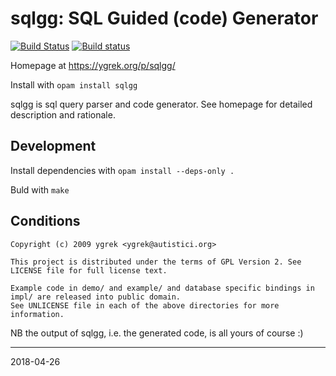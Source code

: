 sqlgg: SQL Guided (code) Generator
==================================

[![Build Status](https://travis-ci.org/ygrek/sqlgg.svg?branch=master)](https://travis-ci.org/ygrek/sqlgg)
[![Build status](https://ci.appveyor.com/api/projects/status/1bfx41oulkbu4aj2?svg=true)](https://ci.appveyor.com/project/ygrek/sqlgg/branch/master)

Homepage at https://ygrek.org/p/sqlgg/

Install with `opam install sqlgg`

sqlgg is sql query parser and code generator.
See homepage for detailed description and rationale.

Development
-----------

Install dependencies with `opam install --deps-only .`

Buld with `make`

Conditions
----------

```
Copyright (c) 2009 ygrek <ygrek@autistici.org>

This project is distributed under the terms of GPL Version 2. See LICENSE file for full license text.

Example code in demo/ and example/ and database specific bindings in impl/ are released into public domain.
See UNLICENSE file in each of the above directories for more information.
```

NB the output of sqlgg, i.e. the generated code, is all yours of course :)

----
2018-04-26
